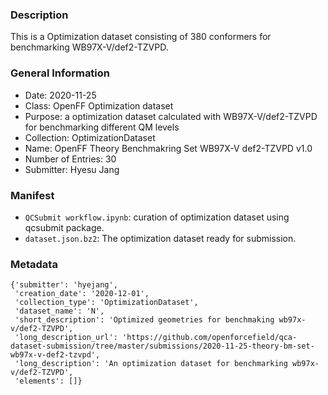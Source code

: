 ### Description

This is a Optimization dataset consisting of 380 conformers for benchmarking WB97X-V/def2-TZVPD.


### General Information 

- Date: 2020-11-25
- Class: OpenFF Optimization dataset
- Purpose: a optimization dataset calculated with WB97X-V/def2-TZVPD for benchmarking different QM levels 
- Collection: OptimizationDataset
- Name: OpenFF Theory Benchmakring Set WB97X-V def2-TZVPD v1.0
- Number of Entries: 30
- Submitter: Hyesu Jang
 

### Manifest

- `QCSubmit workflow.ipynb`: curation of optimization dataset using qcsubmit package.
- `dataset.json.bz2`: The optimization dataset ready for submission.


### Metadata

```
{'submitter': 'hyejang',
 'creation_date': '2020-12-01',
 'collection_type': 'OptimizationDataset',
 'dataset_name': 'N',
 'short_description': 'Optimized geometries for benchmaking wb97x-v/def2-TZVPD',
 'long_description_url': 'https://github.com/openforcefield/qca-dataset-submission/tree/master/submissions/2020-11-25-theory-bm-set-wb97x-v-def2-tzvpd',
 'long_description': 'An optimization dataset for benchmarking wb97x-v/def2-TZVPD',
 'elements': []}
```